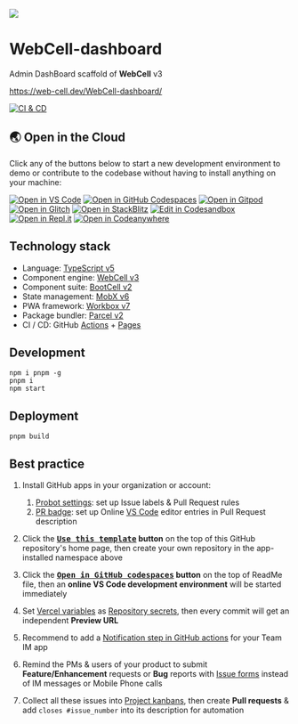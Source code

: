 ![](https://github.com/EasyWebApp.png)

# WebCell-dashboard

Admin DashBoard scaffold of **WebCell** v3

https://web-cell.dev/WebCell-dashboard/

[![CI & CD](https://github.com/EasyWebApp/WebCell-dashboard/actions/workflows/main.yml/badge.svg)][1]


## 🌏  Open in the Cloud 

Click any of the buttons below to start a new development environment to demo or contribute to the codebase without having to install anything on your machine:

[![Open in VS Code](https://img.shields.io/badge/Open%20in-VS%20Code-blue?logo=visualstudiocode)](https://vscode.dev/github/easywebapp/webcell-dashboard)
[![Open in GitHub Codespaces](https://github.com/codespaces/badge.svg)][2]
[![Open in Gitpod](https://gitpod.io/button/open-in-gitpod.svg)][3]
[![Open in Glitch](https://img.shields.io/badge/Open%20in-Glitch-blue?logo=glitch)](https://glitch.com/edit/#!/import/github/easywebapp/webcell-dashboard)
[![Open in StackBlitz](https://developer.stackblitz.com/img/open_in_stackblitz.svg)](https://stackblitz.com/github/easywebapp/webcell-dashboard)
[![Edit in Codesandbox](https://codesandbox.io/static/img/play-codesandbox.svg)](https://codesandbox.io/s/github/easywebapp/webcell-dashboard)
[![Open in Repl.it](https://replit.com/badge/github/withastro/astro)](https://replit.com/github/easywebapp/webcell-dashboard)
[![Open in Codeanywhere](https://codeanywhere.com/img/open-in-codeanywhere-btn.svg)](https://app.codeanywhere.com/#https://github.com/easywebapp/webcell-dashboard)
## Technology stack

-   Language: [TypeScript v5][4]
-   Component engine: [WebCell v3][5]
-   Component suite: [BootCell v2][6]
-   State management: [MobX v6][7]
-   PWA framework: [Workbox v7][8]
-   Package bundler: [Parcel v2][9]
-   CI / CD: GitHub [Actions][10] + [Pages][11]

## Development

```shell
npm i pnpm -g
pnpm i
npm start
```

## Deployment

```shell
pnpm build
```

## Best practice

1.  Install GitHub apps in your organization or account:

    1.  [Probot settings][12]: set up Issue labels & Pull Request rules
    2.  [PR badge][13]: set up Online [VS Code][14] editor entries in Pull Request description

2.  Click the **[<kbd>Use this template</kbd>][15] button** on the top of this GitHub repository's home page, then create your own repository in the app-installed namespace above

3.  Click the **[<kbd>Open in GitHub codespaces</kbd>][2] button** on the top of ReadMe file, then an **online VS Code development environment** will be started immediately

4.  Set [Vercel variables][16] as [Repository secrets][17], then every commit will get an independent **Preview URL**

5.  Recommend to add a [Notification step in GitHub actions][18] for your Team IM app

6.  Remind the PMs & users of your product to submit **Feature/Enhancement** requests or **Bug** reports with [Issue forms][19] instead of IM messages or Mobile Phone calls

7.  Collect all these issues into [Project kanbans][20], then create **Pull requests** & add `closes #issue_number` into its description for automation

[1]: https://github.com/EasyWebApp/WebCell-dashboard/actions/workflows/main.yml
[2]: https://codespaces.new/EasyWebApp/WebCell-dashboard
[3]: https://gitpod.io/?autostart=true#https://github.com/EasyWebApp/WebCell-dashboard
[4]: https://typescriptlang.org/
[5]: https://web-cell.dev/
[6]: https://bootstrap.web-cell.dev/
[7]: https://mobx.js.org/
[8]: https://developers.google.com/web/tools/workbox
[9]: https://parceljs.org/
[10]: https://github.com/features/actions
[11]: https://pages.github.com/
[12]: https://github.com/apps/settings
[13]: https://pullrequestbadge.com/
[14]: https://code.visualstudio.com/
[15]: https://github.com/new?template_name=WebCell-dashboard&template_owner=EasyWebApp
[16]: https://github.com/idea2app/Next-Bootstrap-ts/blob/80967ed49045af9dbcf4d3695a2c39d53a6f71f1/.github/workflows/pull-request.yml#L9-L12
[17]: https://github.com/EasyWebApp/WebCell-dashboard/settings/secrets/actions
[18]: https://github.com/kaiyuanshe/kaiyuanshe.github.io/blob/bb4675a56bf1d6b207231313da5ed0af7cf0ebd6/.github/workflows/pull-request.yml#L32-L56
[19]: https://github.com/EasyWebApp/WebCell-dashboard/issues/new/choose
[20]: https://github.com/EasyWebApp/WebCell-dashboard/projects
